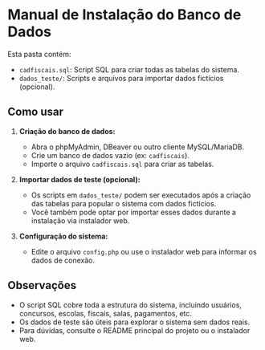 # Manual de Instalação do Banco de Dados

Esta pasta contém:
- `cadfiscais.sql`: Script SQL para criar todas as tabelas do sistema.
- `dados_teste/`: Scripts e arquivos para importar dados fictícios (opcional).

## Como usar

1. **Criação do banco de dados:**
   - Abra o phpMyAdmin, DBeaver ou outro cliente MySQL/MariaDB.
   - Crie um banco de dados vazio (ex: `cadfiscais`).
   - Importe o arquivo `cadfiscais.sql` para criar as tabelas.

2. **Importar dados de teste (opcional):**
   - Os scripts em `dados_teste/` podem ser executados após a criação das tabelas para popular o sistema com dados fictícios.
   - Você também pode optar por importar esses dados durante a instalação via instalador web.

3. **Configuração do sistema:**
   - Edite o arquivo `config.php` ou use o instalador web para informar os dados de conexão.

## Observações
- O script SQL cobre toda a estrutura do sistema, incluindo usuários, concursos, escolas, fiscais, salas, pagamentos, etc.
- Os dados de teste são úteis para explorar o sistema sem dados reais.
- Para dúvidas, consulte o README principal do projeto ou o instalador web. 
